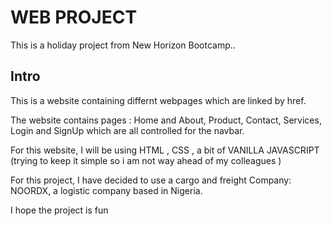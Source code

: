 # WEB PROJECT
This is a holiday project from New Horizon Bootcamp..

## Intro

This is a website containing differnt webpages which are linked by href.

The website contains pages : Home and About, Product, Contact, Services, Login and SignUp which are all controlled for the navbar.

For this website, I will be using HTML , CSS , a bit of VANILLA JAVASCRIPT (trying to keep it simple so i am not way ahead of my colleagues )

For this project, I have decided to use a cargo and freight Company: NOORDX, a logistic company based in Nigeria.

I hope the project is fun



